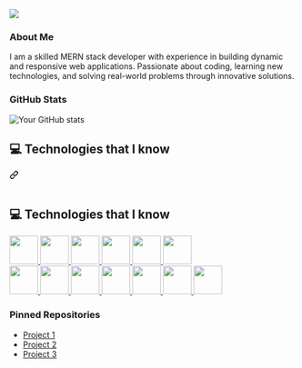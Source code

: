 
<a target="_blank" rel="noopener noreferrer" href="https://i.ibb.co/qMCNjdv/1714719137467.jpg"><img src="https://i.ibb.co/qMCNjdv/1714719137467.jpg" style="max-width: 100%;"></a>

### About Me
I am a skilled MERN stack developer with experience in building dynamic and responsive web applications. Passionate about coding, learning new technologies, and solving real-world problems through innovative solutions.

### GitHub Stats
![Your GitHub stats](https://github-readme-stats.vercel.app/api?username=Suzon-ali&show_icons=true&theme=radical)


<div class="markdown-heading" dir="auto"><h2 class="heading-element" dir="auto">💻 Technologies that I know</h2><a id="user-content-computer-technologies-that-i-know" class="anchor" aria-label="Permalink: :computer: Technologies that I know" href="#computer-technologies-that-i-know"><svg class="octicon octicon-link" viewBox="0 0 16 16" version="1.1" width="16" height="16" aria-hidden="true"><path d="m7.775 3.275 1.25-1.25a3.5 3.5 0 1 1 4.95 4.95l-2.5 2.5a3.5 3.5 0 0 1-4.95 0 .751.751 0 0 1 .018-1.042.751.751 0 0 1 1.042-.018 1.998 1.998 0 0 0 2.83 0l2.5-2.5a2.002 2.002 0 0 0-2.83-2.83l-1.25 1.25a.751.751 0 0 1-1.042-.018.751.751 0 0 1-.018-1.042Zm-4.69 9.64a1.998 1.998 0 0 0 2.83 0l1.25-1.25a.751.751 0 0 1 1.042.018.751.751 0 0 1 .018 1.042l-1.25 1.25a3.5 3.5 0 1 1-4.95-4.95l2.5-2.5a3.5 3.5 0 0 1 4.95 0 .751.751 0 0 1-.018 1.042.751.751 0 0 1-1.042.018 1.998 1.998 0 0 0-2.83 0l-2.5 2.5a1.998 1.998 0 0 0 0 2.83Z"></path></svg></a></div>
</br>

## 💻 Technologies that I know

<a href="https://nextjs.org/" rel="nofollow">
  <img height="50" src="https://i.ibb.co/N2m8kRC/Bootsrap.png" style="max-width: 100%;">
</a>
<a href="https://developer.mozilla.org/en-US/docs/Web/JavaScript" rel="nofollow">
  <img height="50" src="https://i.ibb.co/GMmXnSv/Java-Script.png" style="max-width: 100%;">
</a>
<a href="https://www.typescriptlang.org/" rel="nofollow">
  <img height="50" src="https://i.ibb.co/2NRJRFW/css.png" style="max-width: 100%;">
</a>
<a href="https://nodejs.org/en/" rel="nofollow">
  <img height="50" src="https://i.ibb.co/928JFD3/node.png" style="max-width: 100%;">
</a>
<a href="https://reactjs.org/" rel="nofollow">
  <img height="50" src="https://i.ibb.co/S0FBKdh/react.png" style="max-width: 100%;">
</a>
<a href="https://tailwindcss.com/" rel="nofollow">
  <img height="50" src="https://i.ibb.co/M8MKStF/tailwind.png" style="max-width: 100%;">
</a>

</br>

<a href="https://redux.js.org/" rel="nofollow">
  <img height="50" src="https://i.ibb.co/HrqZg5h/redux.png" style="max-width: 100%;">
</a>
<a href="https://www.mongodb.com/" rel="nofollow">
  <img height="50" src="https://i.ibb.co/Ry76xzb/mongo.png" style="max-width: 100%;">
</a>
<a href="https://expressjs.com/" rel="nofollow">
  <img height="50" src="https://i.ibb.co/ypvJFZ5/express.png" style="max-width: 100%;">
</a>
<a href="https://www.postgresql.org/" rel="nofollow">
  <img height="50" src="https://i.ibb.co/SwJrRCZ/firebase.png" style="max-width: 100%;">
</a>
<a href="https://www.docker.com/" rel="nofollow">
  <img height="50" src="https://i.ibb.co/b5ShZBF/HTML.png" style="max-width: 100%;">
</a>
<a href="https://graphql.org/" rel="nofollow">
  <img height="50" src="https://i.ibb.co/ypvJFZ5/express.png" style="max-width: 100%;">
</a>
<a href="https://github.com/" rel="nofollow">
  <img height="50" src="https://i.ibb.co/HrqZg5h/redux.png" style="max-width: 100%;">
</a>

</br>

### Pinned Repositories
- [Project 1](https://github.com/yourusername/project1)
- [Project 2](https://github.com/yourusername/project2)
- [Project 3](https://github.com/yourusername/project3)
